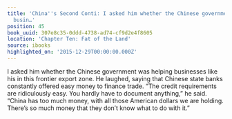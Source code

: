 ```yaml
---
title: 'China''s Second Conti: I asked him whether the Chinese government was helping
  busin…'
position: 45
book_uuid: 307e8c35-0ddd-4738-ad74-cf9d2e4f8605
location: 'Chapter Ten: Fat of the Land'
source: ibooks
highlighted_on: '2015-12-29T00:00:00.000Z'
---
```


I asked him whether the Chinese government was helping businesses like his in this frontier export zone. He laughed, saying that Chinese state banks constantly offered easy money to finance trade. “The credit requirements are ridiculously easy. You hardly have to document anything,” he said. “China has too much money, with all those American dollars we are holding. There’s so much money that they don’t know what to do with it.”
